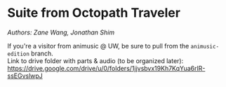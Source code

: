 # Suite from Octopath Traveler
*Authors: Zane Wang, Jonathan Shim*

If you're a visitor from animusic @ UW, be sure to pull from the `animusic-edition` branch.  
Link to drive folder with parts & audio (to be organized later): https://drive.google.com/drive/u/0/folders/1jjvsbvx19Kh7KqYua6rlR-ssEGvslwpJ
